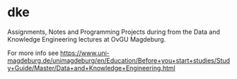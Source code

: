 # dke

Assignments, Notes and Programming Projects during from the Data and Knowledge Engineering lectures at OvGU Magdeburg. 

For more info see https://www.uni-magdeburg.de/unimagdeburg/en/Education/Before+you+start+studies/Study+Guide/Master/Data+and+Knowledge+Engineering.html